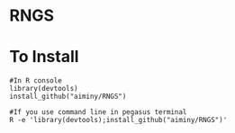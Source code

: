 # RNGS

# To Install

```{r eval=TRUE}
#In R console
library(devtools)
install_github("aiminy/RNGS")

#If you use command line in pegasus terminal
R -e 'library(devtools);install_github("aiminy/RNGS")'
```

